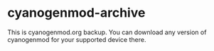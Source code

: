 # cyanogenmod-archive
This is cyanogenmod.org backup. You can download any version of cyanogenmod for your supported device there.
